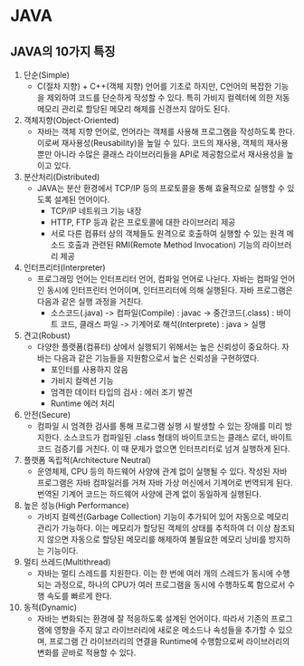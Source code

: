 # JAVA

## JAVA의 10가지 특징

1. 단순(Simple)
   - C(절차 지향) + C++(객체 지향) 언어를 기초로 하지만, C언어의 복잡한 기능을 제외하여 코드를 단순하게 작성할 수 있다. 특히 가비지 컬렉터에 의한 저동 메모리 관리로 할당된 메모리 해제를 신경쓰지 않아도 된다.
2. 객체지향(Object-Oriented)
   - 자바는 객체 지향 언어로, 언어라는 객체를 사용해 프로그램을 작성하도록 한다. 이로써 재사용성(Reusability)을 높일 수 있다. 코드의 재사용, 객체의 재사용 뿐만 아니라 수많은 클래스 라이브러리들을 API로 제공함으로서 재사용성을 높이고 있다.
3. 분산처리(Distributed)
   - JAVA는 분산 환경에서 TCP/IP 등의 프로토콜을 통해 효율적으로 실행할 수 있도록 설계된 언어이다.
     - TCP/IP 네트워크 기능 내장
     - HTTP, FTP 등과 같은 프로토콜에 대한 라이브러리 제공
     - 서로 다른 컴퓨터 상의 객체들도 원격으로 호출하여 실행할 수 있는 원격 메소드 호출과 관련된 RMI(Remote Method Invocation) 기능의 라이브러리 제공
4. 인터프리터(Interpreter)
   - 프로그래밍 언어는 인터프리터 언어, 컴파일 언어로 나뉜다. 자바는 컴파일 언어인 동시에 인터프린터 언어이며, 인터프리터에 의해 실행된다. 자바 프로그램은 다음과 같은 실행 과정을 거친다.
     - 소스코드(.java) -> 컴파일(Compile) : javac -> 중간코드(.class) : 바이트 코드, 클래스 파일 -> 기계어로 해석(Interprete) : java > 실행
5. 견고(Robust)
   - 다양한 플랫폼(컴퓨터) 상에서 실행되기 위해서는 높은 신뢰성이 중요하다. 자바는 다음과 같은 기능들을 지원함으로서 높은 신뢰성을 구현하였다.
     - 포인터를 사용하지 않음
     - 가비지 컬렉션 기능
     - 엄격한 데이터 타입의 검사 : 에러 조기 발견
     - Runtime 에러 처리
6. 안전(Secure)
   - 컴파일 시 엄격한 검사를 통해 프로그램 실행 시 발생할 수 있는 장애를 미리 방지한다. 소스코드가 컴파일된 .class 형태의 바이트코드는 클래스 로더, 바이트 코드 검증기를 거친다. 이 때 문제가 없으면 인터프리터로 넘겨 실행하게 된다.
7. 플랫폼 독립적(Architecture Neutral)
   - 운영체제, CPU 등의 하드웨어 사양에 관계 없이 실행될 수 있다. 작성된 자바 프로그램은 자바 컴파일러를 거쳐 자바 가상 머신에서 기계어로 번역되게 된다. 번역된 기계어 코드는 하드웨어 사양에 관계 없이 동일하게 실행된다.
8. 높은 성능(High Performance)
   - 가비지 컬렉션(Garbage Collection) 기능이 추가되어 있어 자동으로 메모리 관리가 가능하다. 이는 메모리가 할당된 객체의 상태를 추적하여 더 이상 참조되지 않으면 자동으로 할당된 메모리를 해제하여 불필요한 메모리 낭비를 방지하는 기능이다.
9. 멀티 쓰레드(Multithread)
   - 자바는 멀티 스레드를 지원한다. 이는 한 번에 여러 개의 스레드가 동시에 수행되는 과정으로, 하나의 CPU가 여러 프로그램을 동시에 수행하도록 함으로서 수행 속도를 빠르게 한다.
10. 동적(Dynamic)
    - 자바는 변화되는 환경에 잘 적응하도록 설계된 언어이다. 따라서 기존의 프로그램에 영향을 주지 않고 라이브러리에 새로운 메소드나 속성들을 추가할 수 있으며, 프로그램 간 라이브러리의 연결을 Runtime에 수행함으로써 라이브러리의 변화를 곧바로 적용할 수 있다.